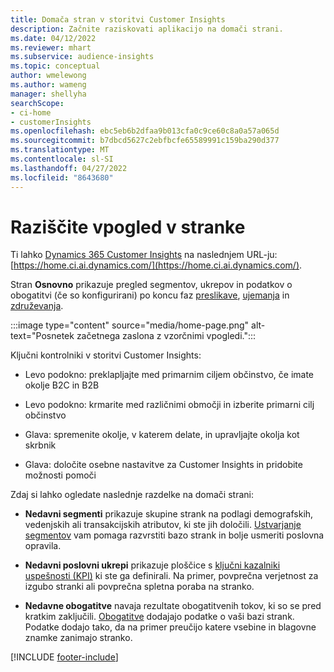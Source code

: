 ```yaml
---
title: Domača stran v storitvi Customer Insights
description: Začnite raziskovati aplikacijo na domači strani.
ms.date: 04/12/2022
ms.reviewer: mhart
ms.subservice: audience-insights
ms.topic: conceptual
author: wmelewong
ms.author: wameng
manager: shellyha
searchScope:
- ci-home
- customerInsights
ms.openlocfilehash: ebc5eb6b2dfaa9b013cfa0c9ce60c8a0a57a065d
ms.sourcegitcommit: b7dbcd5627c2ebfbcfe65589991c159ba290d377
ms.translationtype: MT
ms.contentlocale: sl-SI
ms.lasthandoff: 04/27/2022
ms.locfileid: "8643680"
---
```

# <a name="explore-customer-insights"></a>Raziščite vpogled v stranke

Ti lahko [Dynamics 365 Customer Insights](https://home.ci.ai.dynamics.com/) na naslednjem URL-ju: [https://home.ci.ai.dynamics.com/](https://home.ci.ai.dynamics.com/).

Stran **Osnovno** prikazuje pregled segmentov, ukrepov in podatkov o obogatitvi (če so konfigurirani) po koncu faz [preslikave](map-entities.md), [ujemanja](match-entities.md) in [združevanja](merge-entities.md).

:::image type="content" source="media/home-page.png" alt-text="Posnetek začetnega zaslona z vzorčnimi vpogledi.":::

Ključni kontrolniki v storitvi Customer Insights:

- Levo podokno: preklapljajte med primarnim ciljem občinstvo, če imate okolje B2C in B2B

- Levo podokno: krmarite med različnimi območji in izberite primarni cilj občinstvo

- Glava: spremenite okolje, v katerem delate, in upravljajte okolja kot skrbnik

- Glava: določite osebne nastavitve za Customer Insights in pridobite možnosti pomoči

Zdaj si lahko ogledate naslednje razdelke na domači strani:

- **Nedavni segmenti** prikazuje skupine strank na podlagi demografskih, vedenjskih ali transakcijskih atributov, ki ste jih določili. [Ustvarjanje segmentov](segments.md) vam pomaga razvrstiti bazo strank in bolje usmeriti poslovna opravila.

- **Nedavni poslovni ukrepi** prikazuje ploščice s [ključni kazalniki uspešnosti (KPI)](measures.md) ki ste ga definirali. Na primer, povprečna verjetnost za izgubo stranki ali povprečna spletna poraba na stranko.

- **Nedavne obogatitve** navaja rezultate obogatitvenih tokov, ki so se pred kratkim zaključili. [Obogatitve](enrichment-hub.md) dodajajo podatke o vaši bazi strank. Podatke dodajo tako, da na primer preučijo katere vsebine in blagovne znamke zanimajo stranko.


[!INCLUDE [footer-include](includes/footer-banner.md)]
